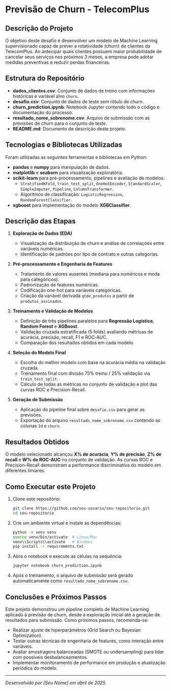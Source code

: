 # Previsão de Churn - TelecomPlus

## Descrição do Projeto
O objetivo deste desafio é desenvolver um modelo de Machine Learning supervisionado capaz de prever a rotatividade (churn) de clientes da TelecomPlus. Ao antecipar quais clientes possuem maior probabilidade de cancelar seus serviços nos próximos 3 meses, a empresa pode adotar medidas preventivas e reduzir perdas financeiras.

## Estrutura do Repositório

- **dados_clientes.csv**: Conjunto de dados de treino com informações históricas e variável alvo `churn`.
- **desafio.csv**: Conjunto de dados de teste sem rótulo de churn.
- **churn_prediction.ipynb**: Notebook Jupyter contendo todo o código e documentação do processo.
- **resultado_nome_sobrenome.csv**: Arquivo de submissão com as previsões de churn para o conjunto de teste.
- **README.md**: Documento de descrição deste projeto.

## Tecnologias e Bibliotecas Utilizadas

Foram utilizadas as seguintes ferramentas e bibliotecas em Python:

- **pandas** e **numpy** para manipulação de dados.
- **matplotlib** e **seaborn** para visualização exploratória.
- **scikit-learn** para pré-processamento, pipelines e avaliação de modelos:
  - `StratifiedKFold`, `train_test_split`, `OneHotEncoder`, `StandardScaler`, `SimpleImputer`, `Pipeline`, `ColumnTransformer`.
  - Algoritmos de classificação: `LogisticRegression`, `RandomForestClassifier`.
- **xgboost** para implementação do modelo **XGBClassifier**.

## Descrição das Etapas

1. **Exploração de Dados (EDA)**
   - Visualização da distribuição de churn e análise de correlações entre variáveis numéricas.
   - Identificação de padrões por tipo de contrato e outras categorias.

2. **Pré-processamento e Engenharia de Features**
   - Tratamento de valores ausentes (mediana para numéricos e moda para categóricos).
   - Padronização de features numéricas.
   - Codificação one-hot para variáveis categóricas.
   - Criação da variável derivada `qtde_produtos` a partir de `produtos_assinados`.

3. **Treinamento e Validação de Modelos**
   - Definição de três pipelines paralelos para **Regressão Logística**, **Random Forest** e **XGBoost**.
   - Validação cruzada estratificada (5 folds) avaliando métricas de acurácia, precisão, recall, F1 e ROC-AUC.
   - Comparação dos resultados obtidos em cada modelo.

4. **Seleção do Modelo Final**
   - Escolha do melhor modelo com base na acurácia média na validação cruzada.
   - Treinamento final com divisão 75% treino / 25% validação via `train_test_split`.
   - Cálculo de todas as métricas no conjunto de validação e plot das curvas ROC e Precision-Recall.

5. **Geração de Submissão**
   - Aplicação do pipeline final sobre `desafio.csv` para gerar as previsões.
   - Exportação do arquivo `resultado_nome_sobrenome.csv` contendo as colunas `Id` e `churn`.

## Resultados Obtidos

O modelo selecionado alcançou **X% de acurácia**, **Y% de precisão**, **Z% de recall** e **W% de ROC-AUC** no conjunto de validação. As curvas ROC e Precision-Recall demonstram a performance discriminativa do modelo em diferentes limiares.

## Como Executar este Projeto

1. Clone este repositório:

   ```bash
   git clone https://github.com/seu-usuario/seu-repositorio.git
   cd seu-repositorio
   ```

2. Crie um ambiente virtual e instale as dependências:

   ```bash
   python -m venv venv
   source venv/bin/activate  # Linux/Mac
   venv\\Scripts\\activate   # Windows
   pip install -r requirements.txt
   ```

3. Abra o notebook e execute as células na sequência:

   ```bash
   jupyter notebook churn_prediction.ipynb
   ```

4. Após o treinamento, o arquivo de submissão será gerado automaticamente como `resultado_nome_sobrenome.csv`.

## Conclusões e Próximos Passos

Este projeto demonstrou um pipeline completo de Machine Learning aplicado à previsão de churn, desde a exploração inicial até a geração de resultados para submissão. Como próximos passos, recomenda-se:

- Realizar ajuste de hiperparâmetros (Grid Search ou Bayesian Optimization).
- Testar outras técnicas de engenharia de features, como interação entre variáveis.
- Avaliar amostragens balanceadas (SMOTE ou undersampling) para lidar com possíveis desbalanceamentos.
- Implementar monitoramento de performance em produção e atualização periódica do modelo.

---

*Desenvolvido por [Seu Nome] em abril de 2025.*

